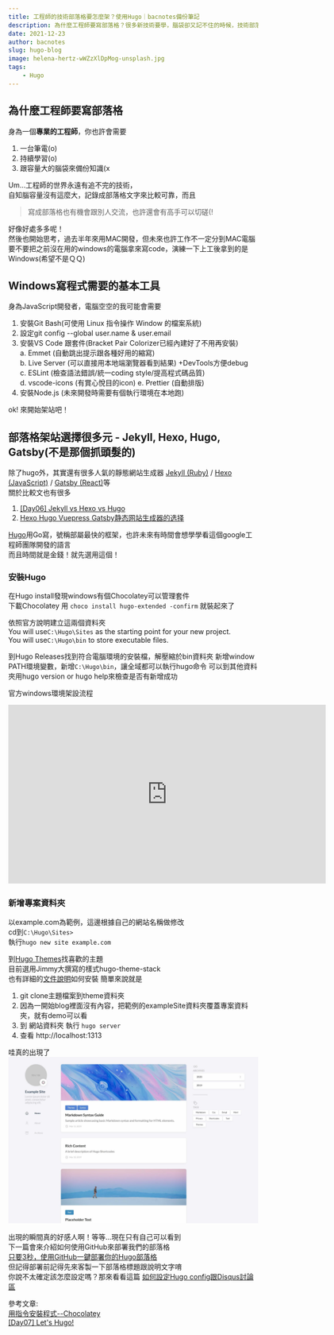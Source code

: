 ```yaml
---
title: 工程師的技術部落格要怎麼架？使用Hugo｜bacnotes備份筆記
description: 為什麼工程師要寫部落格？很多新技術要學，腦袋卻又記不住的時候，技術部落格就是你的另一個大腦，而Hugo是你的好夥伴。
date: 2021-12-23
author: bacnotes
slug: hugo-blog
image: helena-hertz-wWZzXlDpMog-unsplash.jpg
tags:
    - Hugo
---
```


## 為什麼工程師要寫部落格
身為一個**專業的工程師**，你也許會需要
1. 一台筆電(o)
2. 持續學習(o)
3. 跟容量大的腦袋來備份知識(x  

Um...工程師的世界永遠有追不完的技術，  
自知腦容量沒有這麼大，記錄成部落格文字來比較可靠，而且  
> 寫成部落格也有機會跟別人交流，也許還會有高手可以切磋(! 

好像好處多多呢！  
然後也開始思考，過去半年來用MAC開發，但未來也許工作不一定分到MAC電腦  
要不要把之前沒在用的windows的電腦拿來寫code，演練一下上工後拿到的是Windows(希望不是ＱＱ)

## Windows寫程式需要的基本工具
身為JavaScript開發者，電腦空空的我可能會需要

1. 安裝Git Bash(可使用 Linux 指令操作 Window 的檔案系統)
2. 設定git config --global user.name & user.email
3. 安裝VS Code 跟套件(Bracket Pair Colorizer已經內建好了不用再安裝)  
a. Emmet (自動跳出提示跟各種好用的縮寫)  
b. Live Server (可以直接用本地端瀏覽器看到結果) +DevTools方便debug  
c. ESLint (檢查語法錯誤/統一coding style/提高程式碼品質)  
d. vscode-icons (有賞心悅目的icon)
e. Prettier (自動排版)
4. 安裝Node.js (未來開發時需要有個執行環境在本地跑)

ok! 來開始架站吧！

## 部落格架站選擇很多元 - Jekyll, Hexo, Hugo, Gatsby(不是那個抓頭髮的)
除了hugo外，其實還有很多人氣的靜態網站生成器 [Jekyll (Ruby)](https://jekyllrb.com/ "Jekyll (Ruby)") / [Hexo (JavaScript)](https://hexo.io/zh-tw/ "Hexo (JavaScript)") / [Gatsby (React)](https://www.gatsbyjs.com/ "Gatsby (React)")等  
關於比較文也有很多  
1. [[Day06] Jekyll vs Hexo vs Hugo](https://ithelp.ithome.com.tw/m/articles/10269253 "[Day06] Jekyll vs Hexo vs Hugo")
2. [Hexo Hugo Vuepress Gatsby静态网站生成器的选择](https://www.tangruiping.com/post/hexo-hugo-vuepress-gatsby.html "Hexo Hugo Vuepress Gatsby静态网站生成器的选择")

[Hugo](https://gohugo.io/getting-started/installing/ "Hugo")用Go寫，號稱部屬最快的框架，也許未來有時間會想學學看這個google工程師團隊開發的語言  
而且時間就是金錢！就先選用這個！

### 安裝Hugo
在Hugo install發現windows有個Chocolatey可以管理套件  
下載Chocolatey 用 `choco install hugo-extended -confirm` 就裝起來了  

依照官方說明建立這兩個資料夾  
You will use`C:\Hugo\Sites` as the starting point for your new project.  
You will use`C:\Hugo\bin` to store executable files.

到Hugo Releases找到符合電腦環境的安裝檔，解壓縮於bin資料夾
新增window PATH環境變數，新增`C:\Hugo\bin`，讓全域都可以執行hugo命令
可以到其他資料夾用hugo version or hugo help來檢查是否有新增成功

官方windows環境架設流程
<iframe width="640" height="360" src="https://www.youtube.com/embed/" title="YouTube video player" frameborder="0" allow="accelerometer; autoplay; clipboard-write; encrypted-media; gyroscope; picture-in-picture" allowfullscreen></iframe>

### 新增專案資料夾
以example.com為範例，這邊根據自己的網站名稱做修改  
cd到`C:\Hugo\Sites>`  
執行`hugo new site example.com`

到[Hugo Themes](https://themes.gohugo.io/)找喜歡的主題  
目前選用Jimmy大撰寫的樣式hugo-theme-stack  
也有詳細的[文件說明](https://docs.stack.jimmycai.com/getting-started.html#installation)如何安裝 
簡單來說就是
1. git clone主題檔案到theme資料夾
2. 因為一開始blog裡面沒有內容，把範例的exampleSite資料夾覆蓋專案資料夾，就有demo可以看  
3. 到 網站資料夾 執行 `hugo server`  
4. 查看 http://localhost:1313

哇真的出現了  
<img src="./screenshot.png" alt="drawing" width="600"/>

出現的瞬間真的好感人啊！等等...現在只有自己可以看到  
下一篇會來介紹如何使用GitHub來部署我們的部落格  
[只要3秒，使用GitHub一鍵部署你的Hugo部落格](https://bacnotes.github.io/p/github-deploy-hugo/ "只要3秒，使用GitHub一鍵部署你的Hugo部落格")  
但記得部署前記得先來客製一下部落格標題跟說明文字唷  
你說不太確定該怎麼設定嗎？那來看看這篇  [如何設定Hugo config跟Disqus討論區](https://bacnotes.github.io/p/hugo-config-and-disqus/ "如何設定Hugo config跟Disqus討論區")

參考文章:  
[用指令安裝程式--Chocolatey](https://ithelp.ithome.com.tw/articles/10242201 "用指令安裝程式--Chocolatey")  
[[Day07] Let's Hugo!](https://ithelp.ithome.com.tw/m/articles/10269925 "[Day07] Let's Hugo!")


